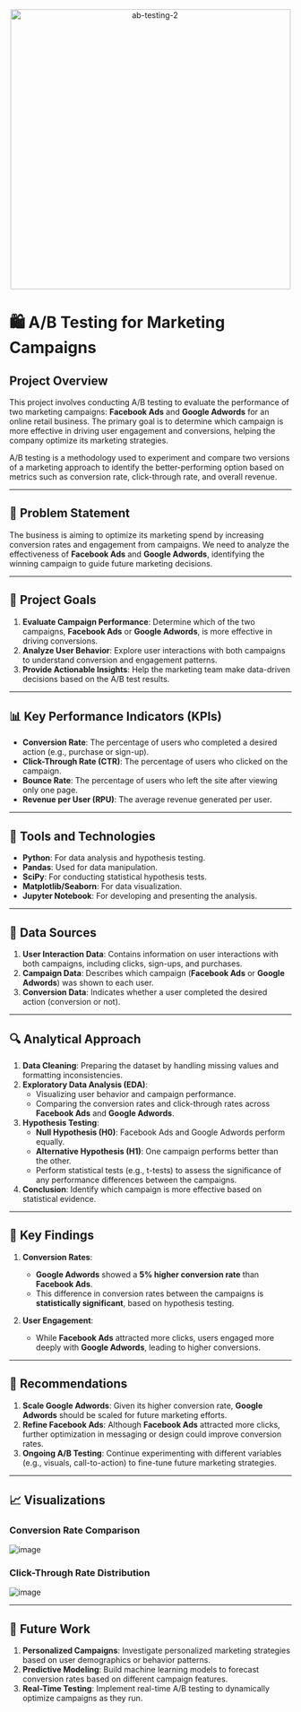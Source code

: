 <div align="center">
    <img src="https://github.com/user-attachments/assets/53408a4d-a9c2-4f0e-a0df-e37db0b9c9b3" alt="ab-testing-2" width="500"/>
</div>

# 🛍️ A/B Testing for Marketing Campaigns

## Project Overview
This project involves conducting A/B testing to evaluate the performance of two marketing campaigns: **Facebook Ads** and **Google Adwords** for an online retail business. The primary goal is to determine which campaign is more effective in driving user engagement and conversions, helping the company optimize its marketing strategies.

A/B testing is a methodology used to experiment and compare two versions of a marketing approach to identify the better-performing option based on metrics such as conversion rate, click-through rate, and overall revenue.

---

## 🚩 Problem Statement

The business is aiming to optimize its marketing spend by increasing conversion rates and engagement from campaigns. We need to analyze the effectiveness of **Facebook Ads** and **Google Adwords**, identifying the winning campaign to guide future marketing decisions.

---

## 🎯 Project Goals

1. **Evaluate Campaign Performance**: Determine which of the two campaigns, **Facebook Ads** or **Google Adwords**, is more effective in driving conversions.
2. **Analyze User Behavior**: Explore user interactions with both campaigns to understand conversion and engagement patterns.
3. **Provide Actionable Insights**: Help the marketing team make data-driven decisions based on the A/B test results.

---

## 📊 Key Performance Indicators (KPIs)

- **Conversion Rate**: The percentage of users who completed a desired action (e.g., purchase or sign-up).
- **Click-Through Rate (CTR)**: The percentage of users who clicked on the campaign.
- **Bounce Rate**: The percentage of users who left the site after viewing only one page.
- **Revenue per User (RPU)**: The average revenue generated per user.

---

## 🧰 Tools and Technologies

- **Python**: For data analysis and hypothesis testing.
- **Pandas**: Used for data manipulation.
- **SciPy**: For conducting statistical hypothesis tests.
- **Matplotlib/Seaborn**: For data visualization.
- **Jupyter Notebook**: For developing and presenting the analysis.

---

## 📂 Data Sources

1. **User Interaction Data**: Contains information on user interactions with both campaigns, including clicks, sign-ups, and purchases.
2. **Campaign Data**: Describes which campaign (**Facebook Ads** or **Google Adwords**) was shown to each user.
3. **Conversion Data**: Indicates whether a user completed the desired action (conversion or not).

---

## 🔍 Analytical Approach

1. **Data Cleaning**: Preparing the dataset by handling missing values and formatting inconsistencies.
2. **Exploratory Data Analysis (EDA)**:
    - Visualizing user behavior and campaign performance.
    - Comparing the conversion rates and click-through rates across **Facebook Ads** and **Google Adwords**.
3. **Hypothesis Testing**:
    - **Null Hypothesis (H0)**: Facebook Ads and Google Adwords perform equally.
    - **Alternative Hypothesis (H1)**: One campaign performs better than the other.
    - Perform statistical tests (e.g., t-tests) to assess the significance of any performance differences between the campaigns.
4. **Conclusion**: Identify which campaign is more effective based on statistical evidence.

---

## 📑 Key Findings

1. **Conversion Rates**:
    - **Google Adwords** showed a **5% higher conversion rate** than **Facebook Ads**.
    - This difference in conversion rates between the campaigns is **statistically significant**, based on hypothesis testing.

2. **User Engagement**:
    - While **Facebook Ads** attracted more clicks, users engaged more deeply with **Google Adwords**, leading to higher conversions.

---

## 📝 Recommendations

1. **Scale Google Adwords**: Given its higher conversion rate, **Google Adwords** should be scaled for future marketing efforts.
2. **Refine Facebook Ads**: Although **Facebook Ads** attracted more clicks, further optimization in messaging or design could improve conversion rates.
3. **Ongoing A/B Testing**: Continue experimenting with different variables (e.g., visuals, call-to-action) to fine-tune future marketing strategies.

---

## 📈 Visualizations

### Conversion Rate Comparison

![image](https://github.com/user-attachments/assets/95620c02-63bf-40fc-b247-25bdb106a8cd)


### Click-Through Rate Distribution

![image](https://github.com/user-attachments/assets/f7062bb7-8db2-435b-bc37-e630cd788733)


---

## 🚀 Future Work

1. **Personalized Campaigns**: Investigate personalized marketing strategies based on user demographics or behavior patterns.
2. **Predictive Modeling**: Build machine learning models to forecast conversion rates based on different campaign features.
3. **Real-Time Testing**: Implement real-time A/B testing to dynamically optimize campaigns as they run.

